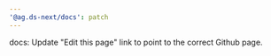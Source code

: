 ```yaml
---
'@ag.ds-next/docs': patch
---
```


docs: Update "Edit this page" link to point to the correct Github page.
